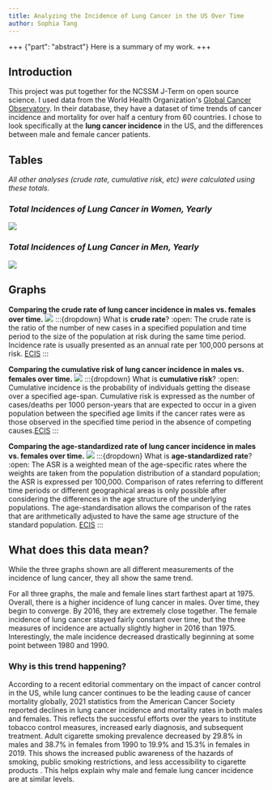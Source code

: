 ```yaml
---
title: Analyzing the Incidence of Lung Cancer in the US Over Time
author: Sophia Tang
---
```


+++ {"part": "abstract"}
Here is a summary of my work.
+++

## Introduction
This project was put together for the NCSSM J-Term on open source science. I used data from the World Health Organization's [Global Cancer Observatory](https://gco.iarc.fr/). In their database, they have a dataset of time trends of cancer incidence and mortality for over half a century from 60 countries. I chose to look specifically at the **lung cancer incidence** in the US, and the differences between male and female cancer patients. 

## Tables
*All other analyses (crude rate, cumulative risk, etc) were calculated using these totals.*
### *Total Incidences of Lung Cancer in Women, Yearly*
![](#femalescruderate)
### *Total Incidences of Lung Cancer in Men, Yearly*
![](#malescr)

## Graphs
**Comparing the crude rate of lung cancer incidence in males vs. females over time.**
![](#crchart)
:::{dropdown} What is **crude rate**?
:open:
The crude rate is the ratio of the number of new cases in a specified population and time period to the size of the population at risk during the same time period. Incidence rate is usually presented as an annual rate per 100,000 persons at risk. [ECIS](https://ecis.jrc.ec.europa.eu/info/glossary.html) 
:::

**Comparing the cumulative risk of lung cancer incidence in males vs. females over time.**
![](#cumulativerisk)
:::{dropdown} What is **cumulative risk**?
:open:
Cumulative incidence is the probability of individuals getting the disease over a specified age-span. Cumulative risk is expressed as the number of cases/deaths per 1000 person-years that are expected to occur in a given population between the specified age limits if the cancer rates were as those observed in the specified time period in the absence of competing causes.[ECIS](https://ecis.jrc.ec.europa.eu/info/glossary.html)
:::

**Comparing the age-standardized rate of lung cancer incidence in males vs. females over time.**
![](#asr)
:::{dropdown} What is **age-standardized rate**?
:open:
The ASR is a weighted mean of the age-specific rates where the weights are taken from the population distribution of a standard population; the ASR is expressed per 100,000. Comparison of rates referring to different time periods or different geographical areas is only possible after considering the differences in the age structure of the underlying populations. The age-standardisation allows the comparison of the rates that are arithmetically adjusted to have the same age structure of the standard population. [ECIS](https://ecis.jrc.ec.europa.eu/info/glossary.html)
:::

## What does this data mean?
While the three graphs shown are all different measurements of the incidence of lung cancer, they all show the same trend. 

For all three graphs, the male and female lines start farthest apart at 1975. Overall, there is a higher incidence of lung cancer in males. Over time, they begin to converge. By 2016, they are extremely close together. The female incidence of lung cancer stayed fairly constant over time, but the three measures of incidence are actually slightly higher in 2016 than 1975. Interestingly, the male incidence decreased drastically beginning at some point between 1980 and 1990. 

### Why is this trend happening? 
According to a recent editorial commentary on the impact of cancer control in the US, while lung cancer continues to be the leading cause of cancer mortality globally, 2021 statistics from the American Cancer Society reported declines in lung cancer incidence and mortality rates in both males and females. This reflects the successful efforts over the years to institute tobacco control measures, increased early diagnosis, and subsequent treatment. Adult cigarette smoking prevalence decreased by 29.8% in males and 38.7% in females from 1990 to 19.9% and 15.3% in females in 2019. This shows the increased public awareness of the hazards of smoking, public smoking restrictions, and less accessibility to cigarette products [](doi:10.21037/ace-21-5). This helps explain why male and female lung cancer incidence are at similar levels. 



